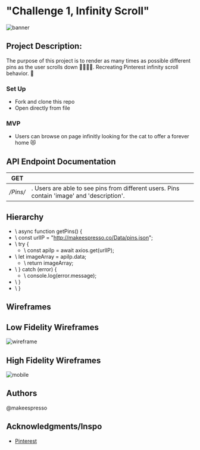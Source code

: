 # "Challenge 1, Infinity Scroll"
![banner](https://user-images.githubusercontent.com/20978259/122320033-8cd1d700-ceef-11eb-8d1b-c69a10447521.png)


## Project Description:
The purpose of this project is to render as many times as possible different pins as the user scrolls down 👩🏻‍💻💫. Recreating Pinterest infinity scroll behavior. 📌

### Set Up
* Fork and clone this repo
* Open directly from file

### MVP
* Users can browse on page infinitly looking for the cat to offer a forever home 😻

## API Endpoint Documentation
| **GET** |  |
| --- | --- |
| _/Pins/_ | . Users are able to see pins from different users. Pins contain 'image' and 'description'.

## Hierarchy

* \ async function getPins() {
* \   const urlIP = "http://makeespresso.co/Data/pins.json";
* \   try {
    * \ const apiIp = await axios.get(urlIP);
* \     let imageArray = apiIp.data;
    * \ return imageArray;
* \   } catch (error) {
    * \ console.log(error.message);
* \   }
* \ }


## Wireframes

## Low Fidelity Wireframes
![wireframe](https://user-images.githubusercontent.com/20978259/122319988-77f54380-ceef-11eb-8f0c-bfebc8bea7e1.png)

## High Fidelity Wireframes
![mobile](https://user-images.githubusercontent.com/20978259/122324400-b6dac780-cef6-11eb-910c-1f8ca8955206.png)


## Authors
@makeespresso

## Acknowledgments/Inspo
* [Pinterest](https://www.pinterest.com/)
